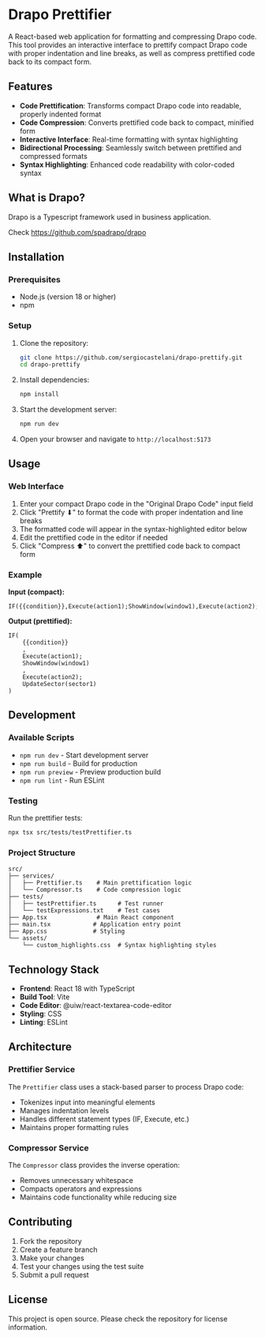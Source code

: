 # Drapo Prettifier

A React-based web application for formatting and compressing Drapo code. This tool provides an interactive interface to prettify compact Drapo code with proper indentation and line breaks, as well as compress prettified code back to its compact form.

## Features

- **Code Prettification**: Transforms compact Drapo code into readable, properly indented format
- **Code Compression**: Converts prettified code back to compact, minified form
- **Interactive Interface**: Real-time formatting with syntax highlighting
- **Bidirectional Processing**: Seamlessly switch between prettified and compressed formats
- **Syntax Highlighting**: Enhanced code readability with color-coded syntax

## What is Drapo?

Drapo is a Typescript framework used in business application. 

Check https://github.com/spadrapo/drapo

## Installation

### Prerequisites
- Node.js (version 18 or higher)
- npm

### Setup
1. Clone the repository:
   ```bash
   git clone https://github.com/sergiocastelani/drapo-prettify.git
   cd drapo-prettify
   ```

2. Install dependencies:
   ```bash
   npm install
   ```

3. Start the development server:
   ```bash
   npm run dev
   ```

4. Open your browser and navigate to `http://localhost:5173`

## Usage

### Web Interface
1. Enter your compact Drapo code in the "Original Drapo Code" input field
2. Click "Prettify ⬇" to format the code with proper indentation and line breaks
3. The formatted code will appear in the syntax-highlighted editor below
4. Edit the prettified code in the editor if needed
5. Click "Compress ⬆" to convert the prettified code back to compact form

### Example

**Input (compact):**
```
IF({{condition}},Execute(action1);ShowWindow(window1),Execute(action2);UpdateSector(sector1))
```

**Output (prettified):**
```
IF(
    {{condition}}
    ,
    Execute(action1);
    ShowWindow(window1)
    ,
    Execute(action2);
    UpdateSector(sector1)
)
```

## Development

### Available Scripts

- `npm run dev` - Start development server
- `npm run build` - Build for production
- `npm run preview` - Preview production build
- `npm run lint` - Run ESLint

### Testing

Run the prettifier tests:
```bash
npx tsx src/tests/testPrettifier.ts
```

### Project Structure

```
src/
├── services/
│   ├── Prettifier.ts    # Main prettification logic
│   └── Compressor.ts    # Code compression logic
├── tests/
│   ├── testPrettifier.ts      # Test runner
│   └── testExpressions.txt    # Test cases
├── App.tsx              # Main React component
├── main.tsx            # Application entry point
├── App.css             # Styling
└── assets/
    └── custom_highlights.css  # Syntax highlighting styles
```

## Technology Stack

- **Frontend**: React 18 with TypeScript
- **Build Tool**: Vite
- **Code Editor**: @uiw/react-textarea-code-editor
- **Styling**: CSS
- **Linting**: ESLint

## Architecture

### Prettifier Service
The `Prettifier` class uses a stack-based parser to process Drapo code:
- Tokenizes input into meaningful elements
- Manages indentation levels
- Handles different statement types (IF, Execute, etc.)
- Maintains proper formatting rules

### Compressor Service  
The `Compressor` class provides the inverse operation:
- Removes unnecessary whitespace
- Compacts operators and expressions
- Maintains code functionality while reducing size

## Contributing

1. Fork the repository
2. Create a feature branch
3. Make your changes
4. Test your changes using the test suite
5. Submit a pull request

## License

This project is open source. Please check the repository for license information.
